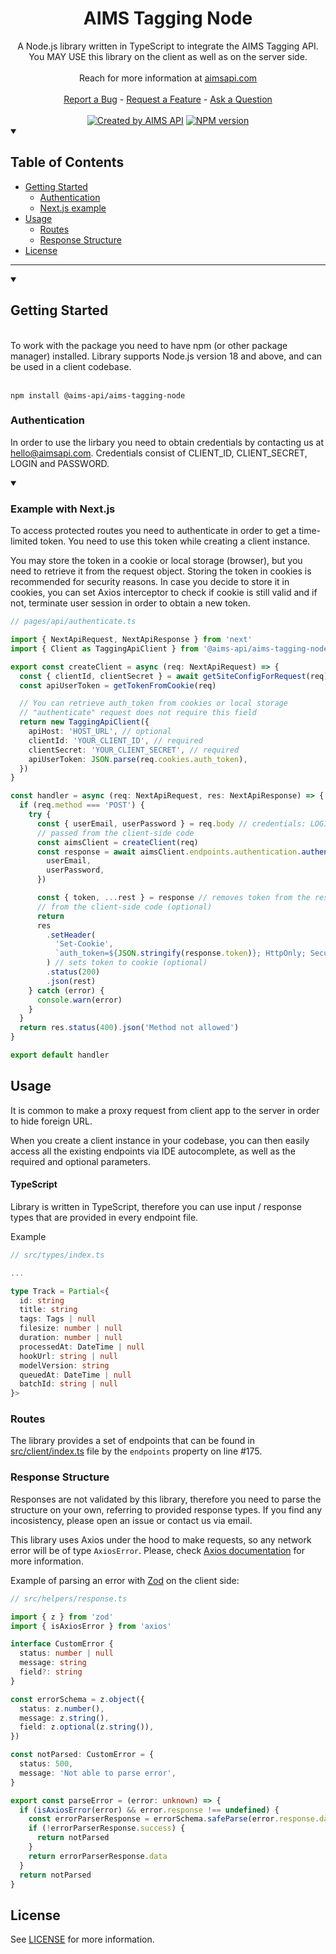 <h1 align="center">
 AIMS Tagging Node
</h1>

<div align="center">
  A Node.js library written in TypeScript to integrate the AIMS Tagging API.
  <br /> You MAY USE this library on the client as well as on the server side.
  <br />
  <br />
  Reach for more information at <a href="https://aimsapi.com">aimsapi.com</a>
  <br />
  <br />
  <a href="https://github.com/aims-api/aims-tagging-node/issues/new">Report a Bug</a>
  -
  <a href="https://github.com/aims-api/aims-tagging-node/issues/new">Request a Feature</a>
  -
  <a href="mailto:hello@aimsapi.com">Ask a Question</a>
</div>
  <br />

<div align="center">
<a href="https://aimsapi.com" rel="nofollow" target="_blank"><img src="https://img.shields.io/badge/created%20by-AIMS%20API-8137CF" alt="Created by AIMS API"></a>
<a href="https://www.npmjs.com/package/@aims-api/aims-tagging-node" title="View this project on NPM"><img src="https://img.shields.io/npm/v/@aims-api/aims-tagging-node.svg" alt="NPM version" /></a></span>
</div>

<details open="open">
<summary><h2>Table of Contents</h2></summary>

- [Getting Started](#getting-started)
  - [Authentication](#authentication)
  - [Next.js example](#example-with-nextjs)
- [Usage](#usage)
  - [Routes](#routes)
  - [Response Structure](#response-structure)
- [License](#license)

</details>

---

<details open="open">
<summary>

## Getting Started

</summary>

<br />
To work with the package you need to have npm (or other package manager) installed.
Library supports Node.js version 18 and above, and can be used in a client codebase.
<br />
<br />

```
npm install @aims-api/aims-tagging-node
```

### Authentication

In order to use the lirbary you need to obtain credentials by contacting us at [hello@aimsapi.com](mailto:hello@aimsapi.com). Credentials consist of CLIENT_ID, CLIENT_SECRET, LOGIN and PASSWORD.

<details open="open">
<summary>

### Example with Next.js

</summary>

To access protected routes you need to authenticate in order to get a time-limited token. You need to use this token while creating a client instance.

You may store the token in a cookie or local storage (browser), but you need to retrieve it from the request object. Storing the token in cookies is recommended for security reasons. In case you decide to store it in cookies, you can set Axios interceptor to check if cookie is still valid and if not, terminate user session in order to obtain a new token.

```typescript
// pages/api/authenticate.ts

import { NextApiRequest, NextApiResponse } from 'next'
import { Client as TaggingApiClient } from '@aims-api/aims-tagging-node'

export const createClient = async (req: NextApiRequest) => {
  const { clientId, clientSecret } = await getSiteConfigForRequest(req)
  const apiUserToken = getTokenFromCookie(req)

  // You can retrieve auth_token from cookies or local storage
  // "authenticate" request does not require this field
  return new TaggingApiClient({
    apiHost: 'HOST_URL', // optional
    clientId: 'YOUR_CLIENT_ID', // required
    clientSecret: 'YOUR_CLIENT_SECRET', // required
    apiUserToken: JSON.parse(req.cookies.auth_token),
  })
}

const handler = async (req: NextApiRequest, res: NextApiResponse) => {
  if (req.method === 'POST') {
    try {
      const { userEmail, userPassword } = req.body // credentials: LOGIN, PASSWORD
      // passed from the client-side code
      const aimsClient = createClient(req)
      const response = await aimsClient.endpoints.authentication.authenticate({
        userEmail,
        userPassword,
      })

      const { token, ...rest } = response // removes token from the response to hide
      // from the client-side code (optional)
      return
      res
        .setHeader(
          'Set-Cookie',
          `auth_token=${JSON.stringify(response.token)}; HttpOnly; Secure; path=/`,
        ) // sets token to cookie (optional)
        .status(200)
        .json(rest)
    } catch (error) {
      console.warn(error)
    }
  }
  return res.status(400).json('Method not allowed')
}

export default handler
```

</details>

## Usage

It is common to make a proxy request from client app to the server in order to hide foreign URL.

When you create a client instance in your codebase, you can then easily access all the existing endpoints via IDE autocomplete, as well as the required and optional parameters.

#### TypeScript

Library is written in TypeScript, therefore you can use input / response types that are provided in every endpoint file.

Example

```typescript
// src/types/index.ts

...

type Track = Partial<{
  id: string
  title: string
  tags: Tags | null
  filesize: number | null
  duration: number | null
  processedAt: DateTime | null
  hookUrl: string | null
  modelVersion: string
  queuedAt: DateTime | null
  batchId: string | null
}>
```

### Routes

The library provides a set of endpoints that can be found in [src/client/index.ts](/src/client/index.ts#L175) file by the `endpoints` property on line #175.

### Response Structure

Responses are not validated by this library, therefore you need to parse the structure on your own, referring to provided response types. If you find any incosistency, please open an issue or contact us via email.

This library uses Axios under the hood to make requests, so any network error will be of type `AxiosError`. Please, check [Axios documentation](https://axios-http.com/docs/handling_errors) for more information.

Example of parsing an error with [Zod](https://github.com/colinhacks/zod) on the client side:

```typescript
// src/helpers/response.ts

import { z } from 'zod'
import { isAxiosError } from 'axios'

interface CustomError {
  status: number | null
  message: string
  field?: string
}

const errorSchema = z.object({
  status: z.number(),
  message: z.string(),
  field: z.optional(z.string()),
})

const notParsed: CustomError = {
  status: 500,
  message: 'Not able to parse error',
}

export const parseError = (error: unknown) => {
  if (isAxiosError(error) && error.response !== undefined) {
    const errorParserResponse = errorSchema.safeParse(error.response.data)
    if (!errorParserResponse.success) {
      return notParsed
    }
    return errorParserResponse.data
  }
  return notParsed
}
```

## License

See [LICENSE](LICENSE) for more information.
